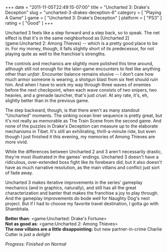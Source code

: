 +++
date = "2011-11-05T22:49:15-07:00"
title = "Uncharted 3: Drake's Deception"
slug = "uncharted-3-drakes-deception-6"
category = [ "Playing A Game" ]
game = [ "Uncharted 3: Drake's Deception" ]
platform = [ "PS3" ]
rating = [ "Good" ]
+++

Uncharted 3 feels like a step forward and a step back, so to speak.  The net effect is that it's in the same neighborhood as [Uncharted 2](game:Uncharted 2: Among Thieves) -- which is a pretty good place to be in.  For my money, though, it falls slightly short of its predecessor, for not playing quite as well to the franchise's strengths.

The controls and mechanics are slightly more polished this time around, although still not enough for the later-game encounters to feel like anything other than <i>unfair</i>.  Encounter balance remains elusive -- I don't care how much armor someone is wearing, a shotgun blast from six feet should <i>ruin</i> him.  And when I have to work my way through three waves of enemies before the next checkpoint, when each wave consists of two snipers, two heavies, and a grenade launcher, that's just <i>cruel</i>.  At any rate, it's, eh, slightly better than in the previous game.

The step backward, though, is that there aren't as many standout "Uncharted" moments.  The sinking ocean liner sequence is pretty great, but it's not really as memorable as The Train Scene from the second game.  And none of the puzzles in Drake's Deception can measure up to the elaborate mechanisms in Tibet.  It's still an exhilirating, thrill-a-minute ride, but even though I just finished it this evening, my memories of Among Thieves are more vivid.

While the differences between Uncharted 2 and 3 aren't necessarily drastic, they're most illustrated in the games' endings.  Uncharted 3 doesn't have a ridiculous, over-extended boss fight like its forebears did; but it also doesn't have as much narrative resolution, as the main villains and conflict just sort of fade away.

Uncharted 3 makes iterative improvements in the series' gameplay mechanics (and in graphics, naturally), and still has all the great characterization and banter that makes the franchise a joy to play through.  And the gameplay improvements do bode well for Naughty Dog's next project.  But if I had to choose my favorite travel destination, I gotta go with Shambhala.

<b>Better than</b>: <game:Uncharted: Drake's Fortune>  
<b>Not as good as</b>: <game:Uncharted 2: Among Thieves>  
<b>The new villains are a little disappointing:</b> but new partner-in-crime Charlie Cutter is just a <i>delight</i>

<i>Progress: Finished on Normal</i>
